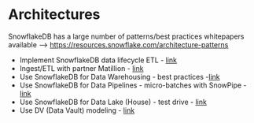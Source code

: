 # Architectures

SnowflakeDB has a large number of patterns/best practices whitepapers available --> https://resources.snowflake.com/architecture-patterns  

- Implement SnowflakeDB data lifecycle ETL - [link](https://docs.snowflake.com/en/user-guide/data-lifecycle.html)
- Ingest/ETL with partner Matillion - [link](https://resources.snowflake.com/architecture-patterns/snowflake-pattern-ingestion-ingestion-from-oracle-exadata-using-matillion)
- Use SnowflakeDB for Data Warehousing - best practices -[link](https://resources.snowflake.com/data-warehousing-modernization/5-best-practices-for-data-warehouse-development)
- Use SnowflakeDB for Data Pipelines - micro-batches with SnowPipe - [link](https://resources.snowflake.com/architecture-patterns/004-ingestion-microbatch-ingestion-with-snowpipe-v2)
- Use SnowflakeDB for Data Lake (House) - test drive - [link](https://resources.snowflake.com/data-lake/test-driving-snowflake-for-data-lake)
- Use DV (Data Vault) modeling - [link](https://www.snowflake.com/blog/support-multiple-data-modeling-approaches-with-snowflake/)


